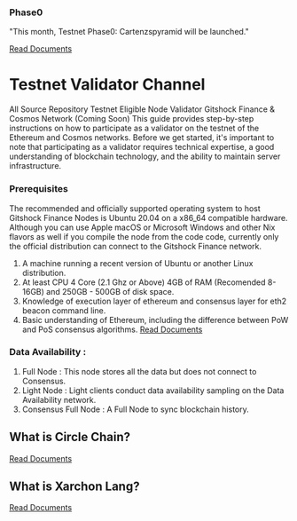 ### Phase0
"This month, Testnet Phase0: Cartenzspyramid will be launched."

[Read Documents](eth-network/docs/)

# Testnet Validator Channel
All Source Repository Testnet Eligible Node Validator Gitshock Finance &amp; Cosmos Network (Coming Soon)
This guide provides step-by-step instructions on how to participate as a validator on the testnet of the Ethereum and Cosmos networks. Before we get started, it's important to note that participating as a validator requires technical expertise, a good understanding of blockchain technology, and the ability to maintain server infrastructure. 

### Prerequisites
The recommended and officially supported operating system to host Gitshock Finance Nodes is Ubuntu 20.04 on a x86_64 compatible hardware. Although you can use Apple macOS or Microsoft Windows and other Nix flavors as well if you compile the node from the code code, currently only the official distribution can connect to the Gitshock Finance network.

1. A machine running a recent version of Ubuntu or another Linux distribution.
2. At least CPU 4 Core (2.1 Ghz or Above) 4GB of RAM (Recomended 8-16GB) and 250GB - 500GB of disk space.
3. Knowledge of execution layer of ethereum and consensus layer for eth2 beacon command line.
4. Basic understanding of Ethereum, including the difference between PoW and PoS consensus algorithms.
[Read Documents](https://docs.gitshock.com/developers/getting-started)

### Data Availability : 
1. Full Node : This node stores all the data but does not connect to Consensus. 
2. Light Node : Light clients conduct data availability sampling on the Data Availability network. 
3. Consensus Full Node : A Full Node to sync blockchain history.


## What is Circle Chain?
[Read Documents](eth-network/docs/summary.md)

## What is Xarchon Lang?
[Read Documents](eth-network/docs/xarchon-compilers/xarchon-tutorial.md)